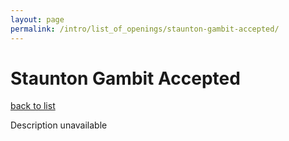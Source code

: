 ```yaml
---
layout: page
permalink: /intro/list_of_openings/staunton-gambit-accepted/
---
```


# Staunton Gambit Accepted

[back to list](../)

Description unavailable